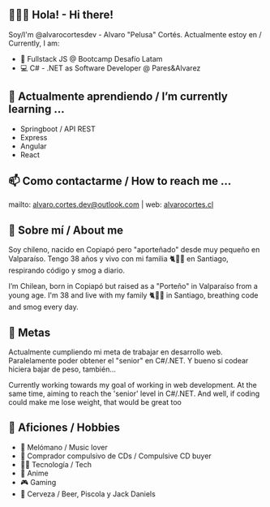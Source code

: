 ## 👋🏻👀 Hola! - Hi there!

Soy/I'm @alvarocortesdev - Alvaro "Pelusa" Cortés.
Actualmente estoy en / Currently, I am:

- 📓 Fullstack JS @ Bootcamp Desafío Latam
- 💻 C# - .NET as Software Developer @ Pares&Alvarez

## 🌱 Actualmente aprendiendo / I’m currently learning ...

- Springboot / API REST
- Express
- Angular
- React

## 📫 Como contactarme / How to reach me ...

mailto: alvaro.cortes.dev@outlook.com  |  web: [alvarocortes.cl](https://alvarocortes.cl/)

## 🧐 Sobre mí / About me<a name = "sobre"></a>

Soy chileno, nacido en Copiapó pero "aporteñado" desde muy pequeño en Valparaíso.
Tengo 38 años y vivo con mi familia 🐈🙋‍♀️ en Santiago, respirando código y smog a diario.

I’m Chilean, born in Copiapó but raised as a "Porteño" in Valparaíso from a young age. 
I'm 38 and live with my family 🐈🙋‍♀️ in Santiago, breathing code and smog every day.

## 🏁 Metas <a name = "metas"></a>

Actualmente cumpliendo mi meta de trabajar en desarrollo web.
Paralelamente poder obtener el "senior" en C#/.NET.
Y bueno si codear hiciera bajar de peso, también...

Currently working towards my goal of working in web development.
At the same time, aiming to reach the 'senior' level in C#/.NET.
And well, if coding could make me lose weight, that would be great too

## 🚀 Aficiones / Hobbies <a name = "aficiones"></a>

- 🎵 Melómano / Music lover
- 💽 Comprador compulsivo de CDs / Compulsive CD buyer
- 🧑‍💻 Tecnología / Tech
- 🥷 Anime
- 🎮 Gaming
- 🍺 Cerveza / Beer, Piscola y Jack Daniels
